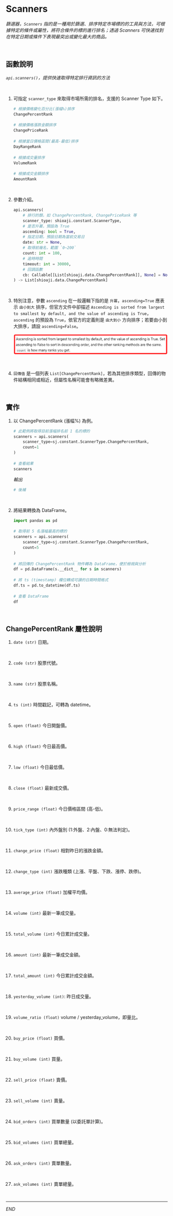# Scanners

_篩選器，`Scanners` 指的是一種用於篩選、排序特定市場標的的工具與方法，可根據特定的條件或屬性，將符合條件的標的進行排名；透過 Scanners 可快速找到在特定日期或條件下表現最突出或變化最大的商品。_

<br>

## 函數說明

_`api.scanners()`，提供快速取得特定排行資訊的方法_

<br>

1. 可指定 `scanner_type` 來取得市場所需的排名，支援的 Scanner Type 如下。

    ```bash
    # 根據價格變化百分比(漲幅%)排序
    ChangePercentRank  

    # 根據價格漲跌金額排序
    ChangePriceRank  

    # 根據當日價格區間(最高-最低)排序
    DayRangeRank

    # 根據成交量排序
    VolumeRank

    # 根據成交金額排序
    AmountRank
    ```

<br>

2. 參數介紹。

    ```python
    api.scanners(
        # 排行的類，如 ChangePercentRank, ChangePriceRank 等
        scanner_type: shioaji.constant.ScannerType, 
        # 是否升冪，預設為 True
        ascending: bool = True,
        # 指定日期，預設日期為當前交易日
        date: str = None,
        # 取得前幾名，範圍 `0~200`
        count: int = 100,
        # 逾時時間
        timeout: int = 30000,
        # 回調函數
        cb: Callable[[List[shioaji.data.ChangePercentRank]], None] = None,
    ) -> List[shioaji.data.ChangePercentRank]
    ```

<br>

3. 特別注意，參數 `ascending` 在一般邏輯下指的是 `升冪`，`ascending=True` 應表示 `由小到大` 排序，但官方文件中卻描述 `Ascending is sorted from largest to smallest by default, and the value of ascending is True`，`ascending` 的預設為 `True`，依官方的定義則是 `由大到小` 方向排序；若要由小到大排序，請設 `ascending=False`。

    ![](images/img_93.png)

<br>

4. `回傳值` 是一個列表 `List[ChangePercentRank]`，若為其他排序類型，回傳的物件結構相同或相近，但屬性名稱可能會有略微差異。

<br>

## 實作

1. 以 ChangePercentRank (漲幅%) 為例。

    ```python
    # 此範例將取得目前漲幅排名前 1 名的標的
    scanners = api.scanners(
        scanner_type=sj.constant.ScannerType.ChangePercentRank,
        count=1
    )

    # 查看結果
    scanners
    ```

    _輸出_

    ```bash
    # 後補
    ```

<br>

2. 將結果轉換為 DataFrame。

    ```python
    import pandas as pd

    # 取得前 5 名漲幅最高的標的
    scanners = api.scanners(
        scanner_type=sj.constant.ScannerType.ChangePercentRank, 
        count=5
    )

    # 將回傳的 ChangePercentRank 物件轉為 DataFrame，便於檢視與分析
    df = pd.DataFrame(s.__dict__ for s in scanners)

    # 將 ts (timestamp) 欄位轉成可讀的日期時間格式
    df.ts = pd.to_datetime(df.ts)

    # 查看 DataFrame
    df
    ```

<br>

## ChangePercentRank 屬性說明

1. `date (str)` 日期。

<br>

2. `code (str)` 股票代號。

<br>

3. `name (str)` 股票名稱。

<br>

4. `ts (int)` 時間戳記，可轉為 datetime。

<br>

5. `open (float)` 今日開盤價。

<br>

6. `high (float)` 今日最高價。

<br>

7. `low (float)` 今日最低價。

<br>

8. `close (float)` 最新成交價。

<br>

9. `price_range (float)` 今日價格區間 (高-低)。

<br>

10. `tick_type (int)` 內外盤別 (1:外盤、2:內盤、0:無法判定)。

<br>

11. `change_price (float)` 相對昨日的漲跌金額。

<br>

12. `change_type (int)` 漲跌種類 (上漲、平盤、下跌、漲停、跌停)。

<br>

13. `average_price (float)` 加權平均價。

<br>

14. `volume (int)` 最新一筆成交量。

<br>

15. `total_volume (int)` 今日累計成交量。

<br>

16. `amount (int)` 最新一筆成交金額。

<br>

17. `total_amount (int)` 今日累計成交金額。

<br>

18. `yesterday_volume (int)`: 昨日成交量。

<br>

19. `volume_ratio (float)` volume / yesterday_volume，即量比。

<br>

20. `buy_price (float)` 買價。

<br>

21. `buy_volume (int)` 買量。

<br>

22. `sell_price (float)` 賣價。

<br>

23. `sell_volume (int)` 賣量。

<br>

24. `bid_orders (int)` 買單數量 (以委託單計算)。

<br>

25. `bid_volumes (int)` 買單總量。

<br>

26. `ask_orders (int)` 賣單數量。

<br>

27. `ask_volumes (int)` 賣單總量。

<br>

___

_END_